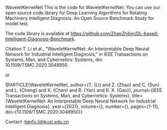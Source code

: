 WaveletKernelNet
This is the code for WaveletKernelNet. You can use our open source code library for Deep Learning Algorithms for Rotating Machinery Intelligent Diagnosis: An Open Source Benchmark Study for model test.

The code library is available at https://github.com/ZhaoZhibin/DL-based-Intelligent-Diagnosis-Benchmark.

Citation
T. Li et al., "WaveletKernelNet: An Interpretable Deep Neural Network for Industrial Intelligent Diagnosis," in IEEE Transactions on Systems, Man, and Cybernetics: Systems, doi: 10.1109/TSMC.2020.3048950.

or

@ARTICLE{WaveletKernelNet, author={T. {Li} and Z. {Zhao} and C. {Sun} and L. {Cheng} and X. {Chen} and R. {Yan} and R. X. {Gao}}, journal={IEEE Transactions on Systems, Man, and Cybernetics: Systems}, title={WaveletKernelNet: An Interpretable Deep Neural Network for Industrial Intelligent Diagnosis}, year={2021}, volume={}, number={}, pages={1-11}, doi={10.1109/TSMC.2020.3048950}}

Contact
·tianfu.li@kust.edu.cn
